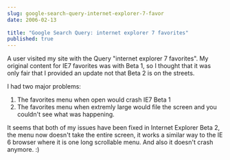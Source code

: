 ```yaml
---
slug: google-search-query-internet-explorer-7-favor
date: 2006-02-13
 
title: "Google Search Query: internet explorer 7 favorites"
published: true
---
```

A user visited my site with the Query "internet explorer 7 favorites".  My original content for IE7 favorites was with Beta 1, so I thought that it was only fair that I provided an update not that Beta 2 is on the streets.<p />I had two major problems:<br /><ol>
<li>The favorites menu when open would crash IE7 Beta 1</li>
<li>The favorites menu when extremly large would file the screen and you couldn't see what was happening.</li>
</ol><p>It seems that both of my issues have been fixed in Internet Explorer Beta 2, the menu now doesn't take the entire screen, it works a similar way to the IE 6 browser where it is one long scrollable menu.  And also it doesn't crash anymore. :)</p><p />

